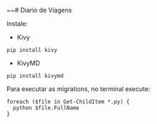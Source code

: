 ~~# Diario de Viagens

Instale:
- Kivy
```
pip install kivy
```
- KivyMD
```
pip install kivymd
```

Para executar as migrations, no terminal execute:
```
foreach ($file in Get-ChildItem *.py) {
  python $file.FullName
}
```
